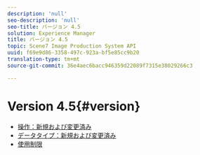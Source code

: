 ```yaml
---
description: 'null'
seo-description: 'null'
seo-title: バージョン 4.5
solution: Experience Manager
title: バージョン 4.5
topic: Scene7 Image Production System API
uuid: f69e9d86-3358-497c-923a-bf5e85cc9b20
translation-type: tm+mt
source-git-commit: 36e4aec6bacc946359d22089f7315e38029266c3

---
```



# Version 4.5{#version}

* [操作：新規および変更済み](r-4-5-operations.md)
* [データタイプ：新規および変更済み](r-4-5-types.md)
* [使用制限](r-restricted-use.md)
